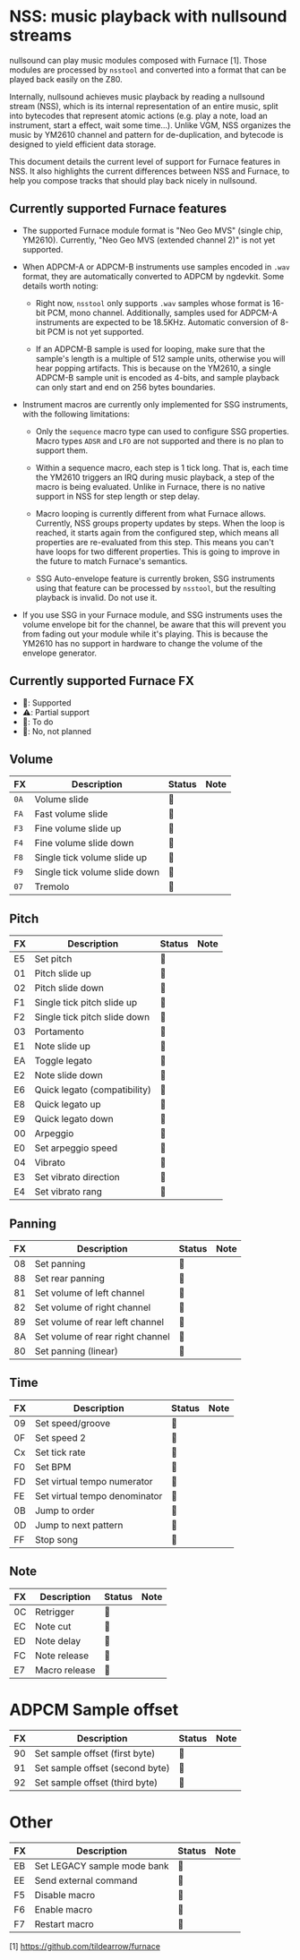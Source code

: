 # NSS: music playback with nullsound streams

nullsound can play music modules composed with Furnace [1]. Those modules are processed by `nsstool` and converted into a format that can be played back easily on the Z80.

Internally, nullsound achieves music playback by reading a nullsound stream (NSS), which is its internal representation of an entire music, split into bytecodes that represent atomic actions (e.g. play a note, load an instrument, start a effect, wait some time...). Unlike VGM, NSS organizes the music by YM2610 channel and pattern for de-duplication, and bytecode is designed to yield efficient data storage.

This document details the current level of support for Furnace features in NSS. It also highlights the current differences between NSS and Furnace, to help you compose tracks that should play back nicely in nullsound.


## Currently supported Furnace features

* The supported Furnace module format is "Neo Geo MVS" (single chip, YM2610). Currently, "Neo Geo MVS (extended channel 2)" is not yet supported.

* When ADPCM-A or ADPCM-B instruments use samples encoded in `.wav` format, they are automatically converted to ADPCM by ngdevkit. Some details worth noting:

  - Right now, `nsstool` only supports `.wav` samples whose format is 16-bit PCM, mono channel. Additionally, samples used for ADPCM-A instruments are expected to be 18.5KHz. Automatic conversion of 8-bit PCM is not yet supported.

  - If an ADPCM-B sample is used for looping, make sure that the sample's length is a multiple of 512 sample units, otherwise you will hear popping artifacts. This is because on the YM2610, a single ADPCM-B sample unit is encoded as 4-bits, and sample playback can only start and end on 256 bytes boundaries.

* Instrument macros are currently only implemented for SSG instruments, with the following limitations:

  - Only the `sequence` macro type can used to configure SSG properties. Macro types `ADSR` and `LFO` are not supported and there is no plan to support them.

  - Within a sequence macro, each step is 1 tick long. That is, each time the YM2610 triggers an IRQ during music playback, a step of the macro is being evaluated. Unlike in Furnace, there is no native support in NSS for step length or step delay.

  - Macro looping is currently different from what Furnace allows. Currently, NSS groups property updates by steps. When the loop is reached, it starts again from the configured step, which means all properties are re-evaluated from this step. This means you can't have loops for two different properties. This is going to improve in the future to match Furnace's semantics.

  - SSG Auto-envelope feature is currently broken, SSG instruments using that feature can be processed by `nsstool`, but the resulting playback is invalid. Do not use it.

* If you use SSG in your Furnace module, and SSG instruments uses the volume envelope bit for the channel, be aware that this will prevent you from fading out your module while it's playing. This is because the YM2610 has no support in hardware to change the volume of the envelope generator.


## Currently supported Furnace FX

- 💚: Supported
- ⚠️: Partial support
- 💜: To do
- 🚫: No, not planned


## Volume

| FX   | Description                   | Status | Note |
|------|-------------------------------|--------|------|
| `0A` | Volume slide                  | 💚️     |      |
| `FA` | Fast volume slide             | 💜     |      |
| `F3` | Fine volume slide up          | 💜     |      |
| `F4` | Fine volume slide down        | 💜     |      |
| `F8` | Single tick volume slide up   | 💜     |      |
| `F9` | Single tick volume slide down | 💜     |      |
| `07` | Tremolo                       | 💜     |      |


## Pitch

| FX | Description                  | Status | Note |
|----|------------------------------|--------|------|
| E5 | Set pitch                    | 💚     |      |
| 01 | Pitch slide up               | 💚     |      |
| 02 | Pitch slide down             | 💚     |      |
| F1 | Single tick pitch slide up   | 💜     |      |
| F2 | Single tick pitch slide down | 💜     |      |
| 03 | Portamento                   | 💚     |      |
| E1 | Note slide up                | 💚     |      |
| EA | Toggle legato                | 💚     |      |
| E2 | Note slide down              | 💚     |      |
| E6 | Quick legato (compatibility) | 🚫     |      |
| E8 | Quick legato up              | 💚     |      |
| E9 | Quick legato down            | 💚     |      |
| 00 | Arpeggio                     | 💚     |      |
| E0 | Set arpeggio speed           | 💚     |      |
| 04 | Vibrato                      | 💚     |      |
| E3 | Set vibrato direction        | 🚫     |      |
| E4 | Set vibrato rang             | 🚫     |      |


## Panning

| FX | Description                      | Status | Note |
|----|----------------------------------|--------|------|
| 08 | Set panning                      | 💚     |      |
| 88 | Set rear panning                 | 🚫     |      |
| 81 | Set volume of left channel       | 🚫     |      |
| 82 | Set volume of right channel      | 🚫     |      |
| 89 | Set volume of rear left channel  | 🚫     |      |
| 8A | Set volume of rear right channel | 🚫     |      |
| 80 | Set panning (linear)             | 💚     |      |


## Time

| FX | Description                   | Status | Note |
|----|-------------------------------|--------|------|
| 09 | Set speed/groove              | 💚     |      |
| 0F | Set speed 2                   | 💚     |      |
| Cx | Set tick rate                 | 🚫     |      |
| F0 | Set BPM                       | 🚫     |      |
| FD | Set virtual tempo numerator   | 🚫     |      |
| FE | Set virtual tempo denominator | 🚫     |      |
| 0B | Jump to order                 | 💚     |      |
| 0D | Jump to next pattern          | 💜     |      |
| FF | Stop song                     | 💚     |      |


## Note

| FX | Description   | Status | Note |
|----|---------------|--------|------|
| 0C | Retrigger     | 💚     |      |
| EC | Note cut      | 💚     |      |
| ED | Note delay    | 💚     |      |
| FC | Note release  | 💜     |      |
| E7 | Macro release | 🚫     |      |


# ADPCM Sample offset

| FX | Description                     | Status | Note |
|----|---------------------------------|--------|------|
| 90 | Set sample offset (first byte)  | 💜     |      |
| 91 | Set sample offset (second byte) | 💜     |      |
| 92 | Set sample offset (third byte)  | 💜     |      |


# Other

| FX | Description                 | Status | Note |
|----|-----------------------------|--------|------|
| EB | Set LEGACY sample mode bank | 🚫     |      |
| EE | Send external command       | 💜     |      |
| F5 | Disable macro               | 🚫     |      |
| F6 | Enable macro                | 🚫     |      |
| F7 | Restart macro               | 🚫     |      |



[1] https://github.com/tildearrow/furnace
